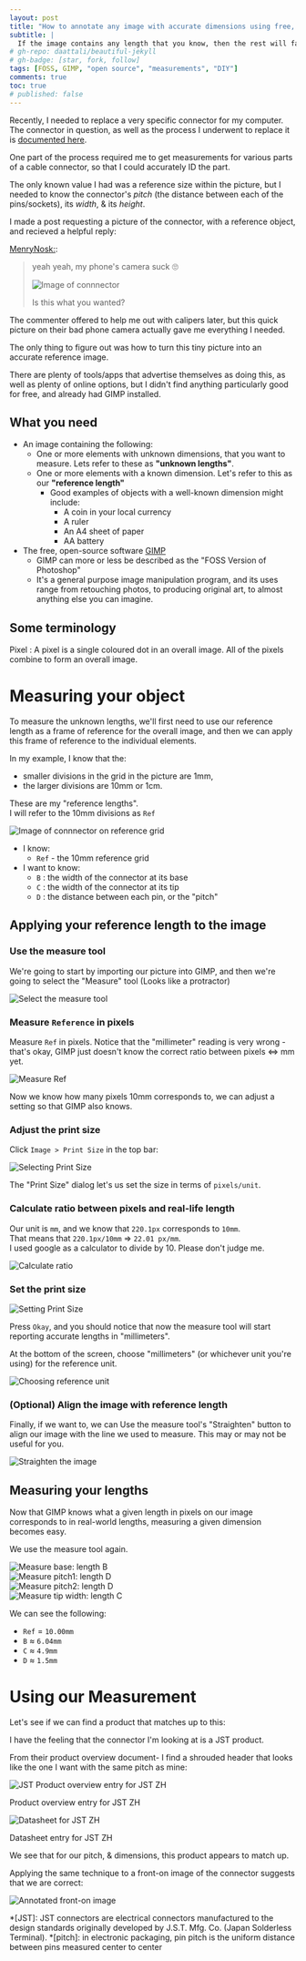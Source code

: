 ```yaml
---
layout: post
title: "How to annotate any image with accurate dimensions using free, open-source GIMP"
subtitle: |
  If the image contains any length that you know, then the rest will fall into place.
# gh-repo: daattali/beautiful-jekyll
# gh-badge: [star, fork, follow]
tags: [FOSS, GIMP, "open source", "measurements", "DIY"]
comments: true
toc: true
# published: false
---
```


Recently, I needed to replace a very specific connector for my computer.
The connector in question, as well as the process I underwent to replace it
is [documented here](/2021-04-17-replacing-amd-wraith-cable/).

One part of the process required me to get measurements for various parts of a cable
connector, so that I could accurately ID the part.

The only known value I had was a reference size within the picture, but I needed to know
the connector's *pitch* (the distance between each of the pins/sockets),
its *width*, & its *height*.

I made a post requesting a picture of the connector, with a reference object, and recieved a
helpful reply:

[MenryNosk:](https://www.reddit.com/r/pcmasterrace/comments/m8z8wd/request_pictures_of_amd_wraith_prisms_rbg/grkfc4p?utm_source=share&utm_medium=web2x&context=3):

> yeah yeah, my phone's camera suck 🙄
>
> ![Image of connnector](https://i.imgur.com/AjuCNBU.jpg)
>
> Is this what you wanted?

The commenter offered to help me out with calipers later, but this quick picture on their bad phone camera
actually gave me everything I needed.

The only thing to figure out was how to turn this tiny picture into an accurate reference image.

There are plenty of tools/apps that advertise themselves as doing this, as well as plenty of online options, but
I didn't find anything particularly good for free, and already had GIMP installed.

## What you need

* An image containing the following:
  * One or more elements with unknown dimensions, that you want to measure.
    Lets refer to these as __"unknown lengths"__.
  * One or more elements with a known dimension.
    Let's refer to this as our __"reference length"__
    * Good examples of objects with a well-known dimension might include: 
      * A coin in your local currency
      * A ruler
      * An A4 sheet of paper
      * AA battery
* The free, open-source software [GIMP](https://www.gimp.org/)
  * GIMP can more or less be described as the "FOSS Version of Photoshop"
  * It's a general purpose image manipulation program, and its uses range from retouching photos,
    to producing original art, to almost anything else you can imagine.

## Some terminology

Pixel
: A pixel is a single coloured dot in an overall image. All of the pixels combine to form
an overall image.

# Measuring your object

To measure the unknown lengths, we'll first need to use our reference length as a frame of
reference for the overall image, and then we can apply this frame of reference
to the individual elements.

In my example, I know that the:
* smaller divisions in the grid in the picture are 1mm,
* the larger divisions are 10mm or 1cm. 

These are my "reference lengths".  
I will refer to the 10mm divisions as `Ref`

![Image of connnector on reference grid](/assets/img/gimp_measure/AjuCNBU_annotated.png)  
* I know:
  * `Ref` - the 10mm reference grid
* I want to know: 
  * `B` : the width of the connector at its base
  * `C` : the width of the connector at its tip
  * `D` : the distance between each pin, or the "pitch"

## Applying your reference length to the image

### Use the measure tool
We're going to start by importing our picture into GIMP,
and then we're going to select the "Measure" tool (Looks like a protractor)

![Select the measure tool](/assets/img/gimp_measure/ref/01_start.jpg)

### Measure `Reference` in pixels

Measure `Ref` in pixels. Notice that the "millimeter" reading is very wrong -
that's okay, GIMP just doesn't know the correct ratio between pixels <=> mm yet.

![Measure Ref](/assets/img/gimp_measure/ref/02_measure.jpg)

Now we know how many pixels 10mm corresponds to, we can adjust a setting so that GIMP
also knows.

### Adjust the print size

Click `Image > Print Size` in the top bar:

![Selecting Print Size](/assets/img/gimp_measure/ref/03_print_size.jpg)

The "Print Size" dialog let's us set the size in terms of `pixels/unit`.

### Calculate ratio between pixels and real-life length

Our unit is `mm`, and we know that `220.1px` corresponds to `10mm`.  
That means that `220.1px/10mm` => `22.01 px/mm`.  
I used google as a calculator to divide by 10. Please don't judge me.


![Calculate ratio](/assets/img/gimp_measure/ref/04_calculate.jpg)

### Set the print size
![Setting Print Size](/assets/img/gimp_measure/ref/05_set_print_res.jpg)

Press `Okay`, and you should notice that now the measure tool will start reporting
accurate lengths in "millimeters".

At the bottom of the screen, choose "millimeters" (or whichever unit you're using) for the reference unit.

![Choosing reference unit](/assets/img/gimp_measure/ref/06_change_ref_unit.jpg)

### (Optional) Align the image with reference length

Finally, if we want to, we can Use the measure tool's "Straighten" button to align our image with the line we used to measure.
This may or may not be useful for you.

![Straighten the image](/assets/img/gimp_measure/ref/07_straighten.jpg)

## Measuring your lengths

Now that GIMP knows what a given length in pixels on our image corresponds to in real-world lengths,
measuring a given dimension becomes easy.

We use the measure tool again.


<div class="row">
  <div class="col-12 col-md-6">
   <img alt="Measure base: length B" src="/assets/img/gimp_measure/measure/01_B_base_width.jpg">
  </div>
  <div class="col-12 col-md-6">
   <img alt="Measure pitch1: length D" src="/assets/img/gimp_measure/measure/02_D_pitch_01.jpg">
  </div>
  <div class="col-12 col-md-6">
   <img alt="Measure pitch2: length D" src="/assets/img/gimp_measure/measure/03_D_pitch_02.jpg">
  </div>
  <div class="col-12 col-md-6">
   <img alt="Measure tip width: length C" src="/assets/img/gimp_measure/measure/04_C_tip_width.jpg">
  </div>
</div>

We can see the following:

* `Ref` = `10.00mm` 
* `B` ≈ `6.04mm`
* `C` ≈ `4.9mm`
* `D` ≈ `1.5mm`

# Using our Measurement

Let's see if we can find a product that matches up to this:

I have the feeling that the connector I'm looking at is a JST product.

From their product overview document- I find a shrouded header that looks like the one I want with the same pitch as mine:

<div class="row">
  <div class="col-12">
   <img alt="JST Product overview entry for JST ZH" src="/assets/img/gimp_measure/jst_3zh_1.5mm_ref.jpg">
   <p>
    Product overview entry for JST ZH
   </p>
  </div>
  <div class="col-12">
   <img alt="Datasheet for JST ZH" src="/assets/img/gimp_measure/jst_czh_datasheet.jpg">
   <p>
    Datasheet entry for JST ZH
   </p>
  </div>
</div>

We see that for our pitch, & dimensions, this product appears to match up.

Applying the same technique to a front-on image of the connector suggests that we are correct:

![Annotated front-on image](/assets/img/gimp_measure/front_on_fixed.jpg)

*[JST]: JST connectors are electrical connectors manufactured to the design standards originally developed by J.S.T. Mfg. Co. (Japan Solderless Terminal). 
*[pitch]: in electronic packaging, pin pitch is the uniform distance between pins measured center to center
